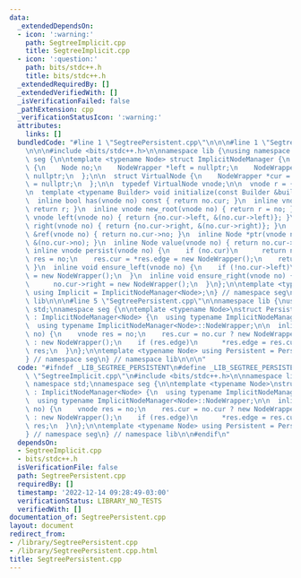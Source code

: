 ```yaml
---
data:
  _extendedDependsOn:
  - icon: ':warning:'
    path: SegtreeImplicit.cpp
    title: SegtreeImplicit.cpp
  - icon: ':question:'
    path: bits/stdc++.h
    title: bits/stdc++.h
  _extendedRequiredBy: []
  _extendedVerifiedWith: []
  _isVerificationFailed: false
  _pathExtension: cpp
  _verificationStatusIcon: ':warning:'
  attributes:
    links: []
  bundledCode: "#line 1 \"SegtreePersistent.cpp\"\n\n\n#line 1 \"SegtreeImplicit.cpp\"\
    \n\n\n#include <bits/stdc++.h>\n\nnamespace lib {\nusing namespace std;\nnamespace\
    \ seg {\n\ntemplate <typename Node> struct ImplicitNodeManager {\n  struct NodeWrapper\
    \ {\n    Node no;\n    NodeWrapper *left = nullptr;\n    NodeWrapper *right =\
    \ nullptr;\n  };\n\n  struct VirtualNode {\n    NodeWrapper *cur = nullptr, **edge\
    \ = nullptr;\n  };\n\n  typedef VirtualNode vnode;\n\n  vnode r = {new NodeWrapper()};\n\
    \n  template <typename Builder> void initialize(const Builder &builder) {}\n\n\
    \  inline bool has(vnode no) const { return no.cur; }\n  inline vnode root() {\
    \ return r; }\n  inline vnode new_root(vnode no) { return r = no; }\n  inline\
    \ vnode left(vnode no) { return {no.cur->left, &(no.cur->left)}; }\n  inline vnode\
    \ right(vnode no) { return {no.cur->right, &(no.cur->right)}; }\n  inline Node\
    \ &ref(vnode no) { return no.cur->no; }\n  inline Node *ptr(vnode no) { return\
    \ &(no.cur->no); }\n  inline Node value(vnode no) { return no.cur->no; }\n\n \
    \ inline vnode persist(vnode no) {\n    if (no.cur)\n      return no;\n    vnode\
    \ res = no;\n    res.cur = *res.edge = new NodeWrapper();\n    return res;\n \
    \ }\n  inline void ensure_left(vnode no) {\n    if (!no.cur->left)\n      no.cur->left\
    \ = new NodeWrapper();\n  }\n  inline void ensure_right(vnode no) {\n    if (!no.cur->right)\n\
    \      no.cur->right = new NodeWrapper();\n  }\n};\n\ntemplate <typename Node>\
    \ using Implicit = ImplicitNodeManager<Node>;\n} // namespace seg\n} // namespace\
    \ lib\n\n\n#line 5 \"SegtreePersistent.cpp\"\n\nnamespace lib {\nusing namespace\
    \ std;\nnamespace seg {\n\ntemplate <typename Node>\nstruct PersistentNodeManager\
    \ : ImplicitNodeManager<Node> {\n  using typename ImplicitNodeManager<Node>::vnode;\n\
    \  using typename ImplicitNodeManager<Node>::NodeWrapper;\n\n  inline vnode persist(vnode\
    \ no) {\n    vnode res = no;\n    res.cur = no.cur ? new NodeWrapper(*no.cur)\
    \ : new NodeWrapper();\n    if (res.edge)\n      *res.edge = res.cur;\n    return\
    \ res;\n  }\n};\n\ntemplate <typename Node> using Persistent = PersistentNodeManager<Node>;\n\
    } // namespace seg\n} // namespace lib\n\n\n"
  code: "#ifndef _LIB_SEGTREE_PERSISTENT\n#define _LIB_SEGTREE_PERSISTENT\n#include\
    \ \"SegtreeImplicit.cpp\"\n#include <bits/stdc++.h>\n\nnamespace lib {\nusing\
    \ namespace std;\nnamespace seg {\n\ntemplate <typename Node>\nstruct PersistentNodeManager\
    \ : ImplicitNodeManager<Node> {\n  using typename ImplicitNodeManager<Node>::vnode;\n\
    \  using typename ImplicitNodeManager<Node>::NodeWrapper;\n\n  inline vnode persist(vnode\
    \ no) {\n    vnode res = no;\n    res.cur = no.cur ? new NodeWrapper(*no.cur)\
    \ : new NodeWrapper();\n    if (res.edge)\n      *res.edge = res.cur;\n    return\
    \ res;\n  }\n};\n\ntemplate <typename Node> using Persistent = PersistentNodeManager<Node>;\n\
    } // namespace seg\n} // namespace lib\n\n#endif\n"
  dependsOn:
  - SegtreeImplicit.cpp
  - bits/stdc++.h
  isVerificationFile: false
  path: SegtreePersistent.cpp
  requiredBy: []
  timestamp: '2022-12-14 09:28:49-03:00'
  verificationStatus: LIBRARY_NO_TESTS
  verifiedWith: []
documentation_of: SegtreePersistent.cpp
layout: document
redirect_from:
- /library/SegtreePersistent.cpp
- /library/SegtreePersistent.cpp.html
title: SegtreePersistent.cpp
---
```

